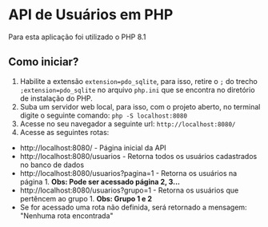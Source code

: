# API de Usuários em PHP

Para esta aplicação foi utilizado o PHP 8.1

## Como iniciar?

1. Habilite a extensão `extension=pdo_sqlite`, para isso, retire o `;` do trecho `;extension=pdo_sqlite` no arquivo `php.ini` que se encontra no diretório de instalação do PHP. 
2. Suba um servidor web local, para isso, com o projeto aberto, no terminal digite o seguinte comando: `php -S localhost:8080`
3. Acesse no seu navegador a seguinte url: `http://localhost:8080/`
4. Acesse as seguintes rotas:
* http://localhost:8080/  - Página inicial da API
* http://localhost:8080/usuarios - Retorna todos os usuários cadastrados no banco de dados
* http://localhost:8080/usuarios?pagina=1 - Retorna os usuários na página 1. **Obs: Pode ser acessado página 2, 3...**
* http://localhost:8080/usuarios?grupo=1 - Retorna os usuários que pertêncem ao grupo 1. **Obs: Grupo 1 e 2**
* Se for acessado uma rota não definida, será retornado a mensagem: "Nenhuma rota encontrada"
